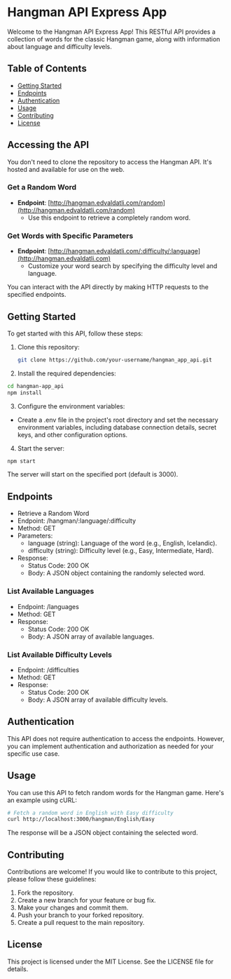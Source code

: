 # Hangman API Express App

Welcome to the Hangman API Express App! This RESTful API provides a collection of words for the classic Hangman game, along with information about language and difficulty levels.

## Table of Contents

- [Getting Started](#getting-started)
- [Endpoints](#endpoints)
- [Authentication](#authentication)
- [Usage](#usage)
- [Contributing](#contributing)
- [License](#license)

## Accessing the API

You don't need to clone the repository to access the Hangman API. It's hosted and available for use on the web.

### Get a Random Word
- **Endpoint**: [http://hangman.edvaldatli.com/random](http://hangman.edvaldatli.com/random)
  - Use this endpoint to retrieve a completely random word.
### Get Words with Specific Parameters
- **Endpoint**: [http://hangman.edvaldatli.com/:difficulty/:language](http://hangman.edvaldatli.com)
  - Customize your word search by specifying the difficulty level and language.

You can interact with the API directly by making HTTP requests to the specified endpoints.

## Getting Started

To get started with this API, follow these steps:

1. Clone this repository:

   ```bash
   git clone https://github.com/your-username/hangman_app_api.git
   ```
2. Install the required dependencies:

```bash
cd hangman-app_api
npm install
```

3. Configure the environment variables:

 - Create a .env file in the project's root directory and set the necessary environment variables, including database connection details, secret keys, and other configuration options.

4. Start the server:

```bash
npm start
```
The server will start on the specified port (default is 3000).

## Endpoints
 - Retrieve a Random Word
 - Endpoint: /hangman/:language/:difficulty
 - Method: GET
 - Parameters:
   - language (string): Language of the word (e.g., English, Icelandic).
   - difficulty (string): Difficulty level (e.g., Easy, Intermediate, Hard).
 - Response:
   - Status Code: 200 OK
   - Body: A JSON object containing the randomly selected word.
### List Available Languages
 - Endpoint: /languages
 - Method: GET
 - Response:
   - Status Code: 200 OK
   - Body: A JSON array of available languages.
### List Available Difficulty Levels
 - Endpoint: /difficulties
 - Method: GET
 - Response:
   - Status Code: 200 OK
   - Body: A JSON array of available difficulty levels.
## Authentication
This API does not require authentication to access the endpoints. However, you can implement authentication and authorization as needed for your specific use case.

## Usage
You can use this API to fetch random words for the Hangman game. Here's an example using cURL:

```bash
# Fetch a random word in English with Easy difficulty
curl http://localhost:3000/hangman/English/Easy
```
The response will be a JSON object containing the selected word.

## Contributing
Contributions are welcome! If you would like to contribute to this project, please follow these guidelines:

1. Fork the repository.
2. Create a new branch for your feature or bug fix.
3. Make your changes and commit them.
4. Push your branch to your forked repository.
5. Create a pull request to the main repository.
## License
This project is licensed under the MIT License. See the LICENSE file for details.
